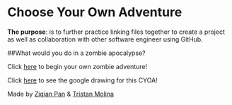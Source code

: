 # Choose Your Own Adventure
**The purpose**: is to further practice linking files together to create a project as well as collaboration with other software engineer using GitHub.

##What would you do in a zombie apocalypse?

Click [here](waking-up.md) to begin your own zombie adventure!

Click [here](https://docs.google.com/a/hstat.org/drawings/d/1aQa8rvC7TLKEHXOYq_6SDcFCcs5sOAakG_SPMKyVS74/edit?usp=sharing) to see the google drawing for this CYOA!

Made by [Ziqian Pan](https://github.com/ziqianp0918) & [Tristan Molina](https://github.com/tristanm7522)
